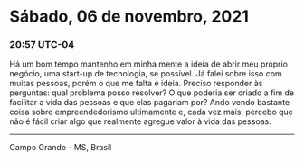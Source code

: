 # Sábado, 06 de novembro, 2021

### 20:57 UTC-04

Há um bom tempo mantenho em minha mente a ideia de abrir meu próprio negócio, uma
start-up de tecnologia, se possível. Já falei sobre isso com muitas pessoas, porém
o que me falta é ideia. Preciso responder às perguntas: qual problema posso resolver?
O que poderia ser criado a fim de facilitar a vida das pessoas e que elas pagariam
por? Ando vendo bastante coisa sobre empreendedorismo ultimamente e, cada vez mais,
percebo que não é fácil criar algo que realmente agregue valor à vida das pessoas.

---

Campo Grande - MS, Brasil
